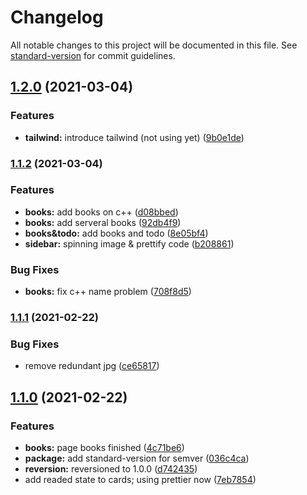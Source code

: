 # Changelog

All notable changes to this project will be documented in this file. See [standard-version](https://github.com/conventional-changelog/standard-version) for commit guidelines.

## [1.2.0](https://github.com/gatsbyjs/gatsby-starter-default/compare/v1.1.2...v1.2.0) (2021-03-04)


### Features

* **tailwind:** introduce tailwind (not using yet) ([9b0e1de](https://github.com/gatsbyjs/gatsby-starter-default/commit/9b0e1dec22822226c54d8cf4c2fc1376bc751125))

### [1.1.2](https://github.com/gatsbyjs/gatsby-starter-default/compare/v1.1.1...v1.1.2) (2021-03-04)


### Features

* **books:** add books on c++ ([d08bbed](https://github.com/gatsbyjs/gatsby-starter-default/commit/d08bbed8d4fd146f84fa5b376b7f65e01b217e79))
* **books:** add serveral books ([92db4f9](https://github.com/gatsbyjs/gatsby-starter-default/commit/92db4f9fae5f577b7d995e8f64da06a54f865e31))
* **books&todo:** add books and todo ([8e05bf4](https://github.com/gatsbyjs/gatsby-starter-default/commit/8e05bf4c19a0f4af2ac31b64ba024bededdfb550))
* **sidebar:** spinning image & prettify code ([b208861](https://github.com/gatsbyjs/gatsby-starter-default/commit/b208861ab5208070775e8f812e66eae41b82f4ab))


### Bug Fixes

* **books:** fix c++ name problem ([708f8d5](https://github.com/gatsbyjs/gatsby-starter-default/commit/708f8d5c57cdcf00f882031bd52fd5eaa572e83c))

### [1.1.1](https://github.com/gatsbyjs/gatsby-starter-default/compare/v1.1.0...v1.1.1) (2021-02-22)


### Bug Fixes

* remove redundant jpg ([ce65817](https://github.com/gatsbyjs/gatsby-starter-default/commit/ce65817e79979af093765924e3b08769b4372cd9))

## [1.1.0](https://github.com/gatsbyjs/gatsby-starter-default/compare/v0.0.0...v1.1.0) (2021-02-22)


### Features

* **books:** page books finished ([4c71be6](https://github.com/gatsbyjs/gatsby-starter-default/commit/4c71be67295a61ce63e5fc5ca8fa4a1e26b9a50c))
* **package:** add standard-version for semver ([036c4ca](https://github.com/gatsbyjs/gatsby-starter-default/commit/036c4ca791602d9880a38806b44bb8378424d7f9))
* **reversion:** reversioned to 1.0.0 ([d742435](https://github.com/gatsbyjs/gatsby-starter-default/commit/d7424350f4724280387a202541907c20e9cc644e))
* add readed state to cards; using prettier now ([7eb7854](https://github.com/gatsbyjs/gatsby-starter-default/commit/7eb7854d6168f36d7a825f6fed13f53dc4130f31))
